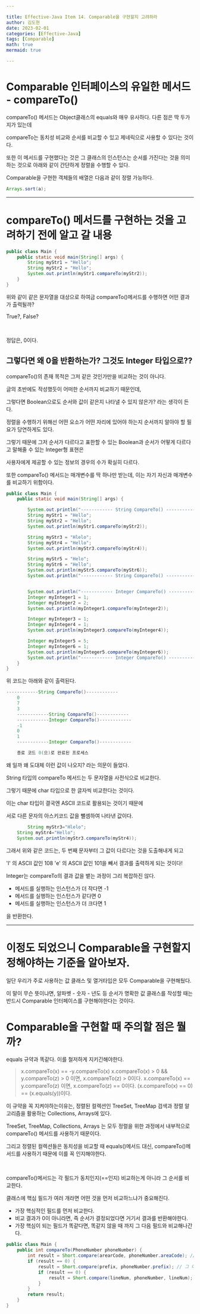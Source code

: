 ```yaml
---

title: Effective-Java Item 14. Comparable을 구현할지 고려하라
author: 김도현
date: 2023-02-01
categories: [Effective-Java]
tags: [Comparable]
math: true
mermaid: true

---
```


# Comparable 인터페이스의 유일한 메서드 - compareTo()

compareTo() 메서드는 Object클래스의 equals와 매우 유사하다. 다른 점은 딱 두가지가 있는데

compareTo는 동치성 비교와 순서를 비교할 수 있고 제네릭으로 사용할 수 있다는 것이다.

또한 이 메서드를 구현했다는 것은 그 클래스의 인스턴스는 순서를 가진다는 것을 의미하는 것으로 아래와 같이 간단하게 정렬을 수행할 수 있다.

Comparable을 구현한 객체들의 배열은 다음과 같이 정렬 가능하다.

```java
Arrays.sort(a);
```

---

# compareTo() 메서드를 구현하는 것을 고려하기 전에 알고 갈 내용

```java
public class Main {
    public static void main(String[] args) {
        String myStr1 = "Hello";
        String myStr2 = "Hello";
        System.out.println(myStr1.compareTo(myStr2));
    }
}
```

위와 같이 같은 문자열을 대상으로 하여금 compareTo()메서드를 수행하면 어떤 결과가 출력될까?

True?, False?

<br>

정답은, 0이다.

## 그렇다면 왜 0을 반환하는가? 그것도 Integer 타입으로??

compareTo()의 존재 목적은 그저 같은 것인가만을 비교하는 것이 아니다.

글의 초반에도 작성했듯이 어떠한 순서까지 비교하기 때문인데,

그렇다면 Boolean으로도 순서와 값이 같은지 나타낼 수 있지 않은가? 라는 생각이 든다.

정렬을 수행하기 위해선 어떤 요소가 어떤 자리에 있어야 하는지 순서까지 알아야 할 필요가 당연하게도 있다.

그렇기 때문에 그저 순서가 다르다고 표한할 수 있는 Boolean과 순서가 어떻게 다르다고 말해줄 수 있는 Integer형 표현은

사용자에게 제공할 수 있는 정보의 경우의 수가 확실히 다르다.

또한 compareTo() 메서드는 매개변수를 딱 하나만 받는데, 이는 자기 자신과 매개변수를 비교하기 위함이다.

```java
public class Main {
    public static void main(String[] args) {

        System.out.println("------------ String CompareTo() ------------");
        String myStr1 = "Hello";
        String myStr2 = "Hello";
        System.out.println(myStr1.compareTo(myStr2));

        String myStr3 = "Hlelo";
        String myStr4 = "Hello";
        System.out.println(myStr3.compareTo(myStr4));

        String myStr5 = "Helo";
        String myStr6 = "Hello";
        System.out.println(myStr5.compareTo(myStr6));
        System.out.println("------------ String CompareTo() ------------");


        System.out.println("------------ Integer CompareTo() ------------");
        Integer myInteger1 = 1;
        Integer myInteger2 = 2;
        System.out.println(myInteger1.compareTo(myInteger2));

        Integer myInteger3 = 1;
        Integer myInteger4 = 1;
        System.out.println(myInteger3.compareTo(myInteger4));

        Integer myInteger5 = 5;
        Integer myInteger6 = 1;
        System.out.println(myInteger5.compareTo(myInteger6));
        System.out.println("------------ Integer CompareTo() ------------");
    }
}
```

위 코드는 아래와 같이 출력된다.

```java
------------String CompareTo()------------
    0
    7
    3
    ------------String CompareTo()------------
    ------------Integer CompareTo()------------
    -1
    0
    1
    ------------Integer CompareTo()------------

    종료 코드 0(으)로 완료된 프로세스
```

왜 일까 왜 도대체 이런 값이 나오지? 라는 의문이 들었다.

String 타입의 compareTo 메서드는 두 문자열을 사전식으로 비교한다.

그렇기 때문에 char 타입으로 한 글자씩 비교한다는 것이다.

이는 char 타입이 결국엔 ASCII 코드로 활용되는 것이기 때문에

서로 다른 문자의 아스키코드 값을 뺄셈하여 나타낸 값이다.

```java
        String myStr3="Hlelo";
    String myStr4="Hello";
    System.out.println(myStr3.compareTo(myStr4));
```

그래서 위와 같은 코드는, 두 번째 문자부터 그 값이 다르다는 것을 도출해내게 되고

'l' 의 ASCII 값인 108 'e' 의 ASCII 값인 101을 빼서 결과를 출력하게 되는 것이다!

Integer는 compareTo의 결과 값을 뱉는 과정이 그리 복잡하진 않다.

- 메서드를 실행하는 인스턴스가 더 작다면 -1
- 메서드를 실행하는 인스턴스가 같다면 0
- 메서드를 실행하는 인스턴스가 더 크다면 1

을 반환한다.

---

# 이정도 되었으니 Comparable을 구현할지 정해야하는 기준을 알아보자.

일단 우리가 주로 사용하는 값 클래스 및 열거타입은 모두 Comparable을 구현해뒀다.

이 말이 무슨 뜻이냐면, 알파벳 - 숫자 - 년도 등 순서가 명확한 값 클래스를 작성할 때는 반드시 Comparable 인터페이스를 구현해야한다는 것이다.

# Comparable을 구현할 때 주의할 점은 뭘까?

equals 규약과 똑같다. 이를 철저하게 지키긴해야한다.

> x.compareTo(x) == -y.compareTo(x)
> x.compareTo(x) > 0 && y.compareTo(z) > 0 이면, x.compareTo(z) > 0이다.
> x.compareTo(x) == y.compareTo(z) 이면, x.compareTo(z) == 0이다.
> (x.compareTo(x) == 0) == (x.equals(y))이다.

이 규약을 꼭 지켜야하는이유는, 정렬된 컬렉션인 TreeSet, TreeMap 검색과 정렬 알고리즘을 활용하는 Collections, Arrays에 있다.

TreeSet, TreeMap, Collections, Arrays 는 모두 정렬을 위한 과정에서 내부적으로 compareTo() 메서드를 사용하기 때문이다.

그리고 정렬된 컬렉션들은 동치성을 비교할 때 equals()메서드 대신, compareTo()메서드를 사용하기 때문에 이를 꼭 인지해야한다.

<br>

compareTo()메서드는 각 필드가 동치인지(==인지) 비교하는게 아니라 그 순서를 비교한다.

클래스에 핵심 필드가 여러 개라면 어떤 것을 먼저 비교하느냐가 중요해진다.

- 가장 핵심적인 필드를 먼저 비교한다.
- 비교 결과가 0이 아니라면, 즉 순서가 결정되었다면 거기서 결과를 반환해야한다.
- 가장 핵심이 되는 필드가 똑같다면, 똑같지 않을 때 까지 그 다음 필드와 비교해나간다.

```java
public class Main {
    public int compareTo(PhoneNumber phoneNumber) {
        int result = Short.compare(arearCode, phoneNumber.areaCode); // 가장 중요한 필드 (+82)
        if (result == 0) {
            result = Short.compare(prefix, phoneNumber.prefix); // 그 다음 중요한 필드 (010)
            if (result == 0) {
                result = Short.compare(lineNum, phoneNumber, lineNum); (xxx-1234-5678)
            }
        }
        return result;
    }
}
```
